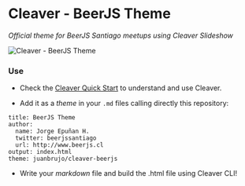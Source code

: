 # Cleaver - BeerJS Theme

*Official theme for BeerJS Santiago meetups using Cleaver Slideshow*

![Cleaver - BeerJS Theme](https://dl.dropboxusercontent.com/u/3522/cleaver-beerjs.gif)

### Use

- Check the [Cleaver Quick Start](https://github.com/jdan/cleaver) to understand and use Cleaver.

- Add it as a *theme* in your `.md` files calling directly this repository:

```
title: BeerJS Theme
author:
  name: Jorge Epuñan H.
  twitter: beerjssantiago
  url: http://www.beerjs.cl
output: index.html
theme: juanbrujo/cleaver-beerjs
```

- Write your _markdown_ file and build the .html file using Cleaver CLI!
